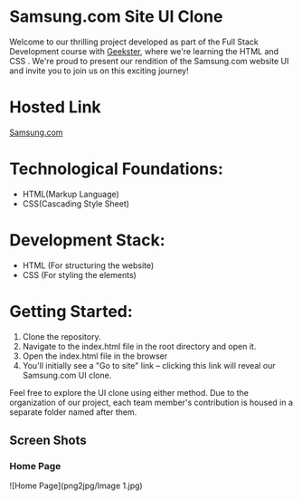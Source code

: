 # Samsung.com Site UI Clone 
Welcome to our thrilling project developed as part of the Full Stack Development course with [Geekster](https://www.geekster.in/home/new-full-stack-web-development-program), where we're learning the HTML and CSS . We're proud to present our rendition of the Samsung.com website UI and invite you to join us on this exciting journey!

# Hosted Link
[Samsung.com](https://faizansari477.github.io/Samsung.com/Faiz/)

# Technological Foundations:
- HTML(Markup Language)
- CSS(Cascading Style Sheet)

# Development Stack:
- HTML (For structuring the website)
- CSS (For styling the elements)

# Getting Started:
1. Clone the repository.
2. Navigate to the index.html file in the root directory and open it.
3. Open the index.html file in the browser
4. You'll initially see a "Go to site" link – clicking this link will reveal our Samsung.com UI clone.

Feel free to explore the UI clone using either method. Due to the organization of our project, each team member's contribution is housed in a separate folder named after them.

## Screen Shots

### Home Page

![Home Page](png2jpg/Image 1.jpg)
